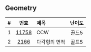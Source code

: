 
## Geometry

|#|번호|제목|난이도|
|:-:|:-:|:-|:-:|
|1  |[11758](https://www.acmicpc.net/problem/11758)  |CCW |골드5|
|2  |[2166](https://www.acmicpc.net/problem/2166)    |다각형의 면적      |골드5|